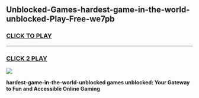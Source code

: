 
## Unblocked-Games-hardest-game-in-the-world-unblocked-Play-Free-we7pb
<h3>
<a href="https://premium76.site?title=hardest-game-in-the-world-unblocked&ref=24M">CLICK TO PLAY</a></h3>
<hr>

<h3>
<a href="https://premium76.site?title=hardest-game-in-the-world-unblocked&ref=24M">CLICK 2 PLAY</a>
  
</h3>

<a href="https://premium76.site?title=hardest-game-in-the-world-unblocked&ref=24M"><img src="https://clearcache.store/games.png"></a>


**hardest-game-in-the-world-unblocked games unblocked: Your Gateway to Fun and Accessible Online Gaming**
